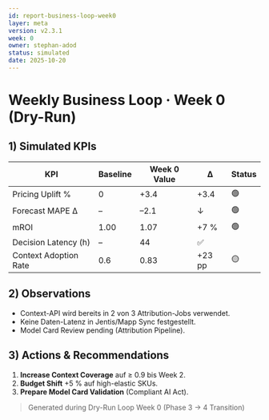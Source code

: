 ```yaml
---
id: report-business-loop-week0
layer: meta
version: v2.3.1
week: 0
owner: stephan-adod
status: simulated
date: 2025-10-20
---
```


# Weekly Business Loop · Week 0 (Dry-Run)

## 1) Simulated KPIs
| KPI | Baseline | Week 0 Value | Δ | Status |
|-----|-----------|--------------|---|--------|
| Pricing Uplift % | 0 | +3.4 | +3.4 | 🟢 |
| Forecast MAPE Δ | – | –2.1 | ↓ | 🟢 |
| mROI | 1.00 | 1.07 | +7 % | 🟢 |
| Decision Latency (h) | – | 44 | ✅ |
| Context Adoption Rate | 0.6 | 0.83 | +23 pp | 🟡 |

## 2) Observations
- Context-API wird bereits in 2 von 3 Attribution-Jobs verwendet.  
- Keine Daten-Latenz in Jentis/Mapp Sync festgestellt.  
- Model Card Review pending (Attribution Pipeline).  

## 3) Actions & Recommendations
1. **Increase Context Coverage** auf ≥ 0.9 bis Week 2.  
2. **Budget Shift** +5 % auf high-elastic SKUs.  
3. **Prepare Model Card Validation** (Compliant AI Act).  

> Generated during Dry-Run Loop Week 0 (Phase 3 → 4 Transition)
